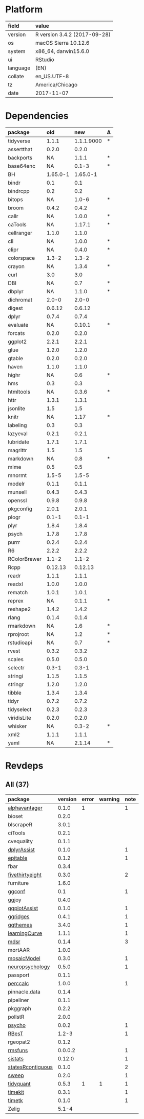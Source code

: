 # Platform

|field    |value                        |
|:--------|:----------------------------|
|version  |R version 3.4.2 (2017-09-28) |
|os       |macOS Sierra 10.12.6         |
|system   |x86_64, darwin15.6.0         |
|ui       |RStudio                      |
|language |(EN)                         |
|collate  |en_US.UTF-8                  |
|tz       |America/Chicago              |
|date     |2017-11-07                   |

# Dependencies

|package      |old      |new        |Δ  |
|:------------|:--------|:----------|:--|
|tidyverse    |1.1.1    |1.1.1.9000 |*  |
|assertthat   |0.2.0    |0.2.0      |   |
|backports    |NA       |1.1.1      |*  |
|base64enc    |NA       |0.1-3      |*  |
|BH           |1.65.0-1 |1.65.0-1   |   |
|bindr        |0.1      |0.1        |   |
|bindrcpp     |0.2      |0.2        |   |
|bitops       |NA       |1.0-6      |*  |
|broom        |0.4.2    |0.4.2      |   |
|callr        |NA       |1.0.0      |*  |
|caTools      |NA       |1.17.1     |*  |
|cellranger   |1.1.0    |1.1.0      |   |
|cli          |NA       |1.0.0      |*  |
|clipr        |NA       |0.4.0      |*  |
|colorspace   |1.3-2    |1.3-2      |   |
|crayon       |NA       |1.3.4      |*  |
|curl         |3.0      |3.0        |   |
|DBI          |NA       |0.7        |*  |
|dbplyr       |NA       |1.1.0      |*  |
|dichromat    |2.0-0    |2.0-0      |   |
|digest       |0.6.12   |0.6.12     |   |
|dplyr        |0.7.4    |0.7.4      |   |
|evaluate     |NA       |0.10.1     |*  |
|forcats      |0.2.0    |0.2.0      |   |
|ggplot2      |2.2.1    |2.2.1      |   |
|glue         |1.2.0    |1.2.0      |   |
|gtable       |0.2.0    |0.2.0      |   |
|haven        |1.1.0    |1.1.0      |   |
|highr        |NA       |0.6        |*  |
|hms          |0.3      |0.3        |   |
|htmltools    |NA       |0.3.6      |*  |
|httr         |1.3.1    |1.3.1      |   |
|jsonlite     |1.5      |1.5        |   |
|knitr        |NA       |1.17       |*  |
|labeling     |0.3      |0.3        |   |
|lazyeval     |0.2.1    |0.2.1      |   |
|lubridate    |1.7.1    |1.7.1      |   |
|magrittr     |1.5      |1.5        |   |
|markdown     |NA       |0.8        |*  |
|mime         |0.5      |0.5        |   |
|mnormt       |1.5-5    |1.5-5      |   |
|modelr       |0.1.1    |0.1.1      |   |
|munsell      |0.4.3    |0.4.3      |   |
|openssl      |0.9.8    |0.9.8      |   |
|pkgconfig    |2.0.1    |2.0.1      |   |
|plogr        |0.1-1    |0.1-1      |   |
|plyr         |1.8.4    |1.8.4      |   |
|psych        |1.7.8    |1.7.8      |   |
|purrr        |0.2.4    |0.2.4      |   |
|R6           |2.2.2    |2.2.2      |   |
|RColorBrewer |1.1-2    |1.1-2      |   |
|Rcpp         |0.12.13  |0.12.13    |   |
|readr        |1.1.1    |1.1.1      |   |
|readxl       |1.0.0    |1.0.0      |   |
|rematch      |1.0.1    |1.0.1      |   |
|reprex       |NA       |0.1.1      |*  |
|reshape2     |1.4.2    |1.4.2      |   |
|rlang        |0.1.4    |0.1.4      |   |
|rmarkdown    |NA       |1.6        |*  |
|rprojroot    |NA       |1.2        |*  |
|rstudioapi   |NA       |0.7        |*  |
|rvest        |0.3.2    |0.3.2      |   |
|scales       |0.5.0    |0.5.0      |   |
|selectr      |0.3-1    |0.3-1      |   |
|stringi      |1.1.5    |1.1.5      |   |
|stringr      |1.2.0    |1.2.0      |   |
|tibble       |1.3.4    |1.3.4      |   |
|tidyr        |0.7.2    |0.7.2      |   |
|tidyselect   |0.2.3    |0.2.3      |   |
|viridisLite  |0.2.0    |0.2.0      |   |
|whisker      |NA       |0.3-2      |*  |
|xml2         |1.1.1    |1.1.1      |   |
|yaml         |NA       |2.1.14     |*  |

# Revdeps

## All (37)

|package                                            |version |error |warning |note |
|:--------------------------------------------------|:-------|:-----|:-------|:----|
|[alphavantager](problems.md#alphavantager)         |0.1.0   |1     |        |1    |
|bioset                                             |0.2.0   |      |        |     |
|blscrapeR                                          |3.0.1   |      |        |     |
|ciTools                                            |0.2.1   |      |        |     |
|cvequality                                         |0.1.1   |      |        |     |
|[dplyrAssist](problems.md#dplyrassist)             |0.1.0   |      |        |1    |
|[epitable](problems.md#epitable)                   |0.1.2   |      |        |1    |
|fbar                                               |0.3.4   |      |        |     |
|[fivethirtyeight](problems.md#fivethirtyeight)     |0.3.0   |      |        |2    |
|furniture                                          |1.6.0   |      |        |     |
|[ggconf](problems.md#ggconf)                       |0.1     |      |        |1    |
|ggjoy                                              |0.4.0   |      |        |     |
|[ggplotAssist](problems.md#ggplotassist)           |0.1.0   |      |        |1    |
|[ggridges](problems.md#ggridges)                   |0.4.1   |      |        |1    |
|[ggthemes](problems.md#ggthemes)                   |3.4.0   |      |        |1    |
|[learningCurve](problems.md#learningcurve)         |1.1.1   |      |        |1    |
|[mdsr](problems.md#mdsr)                           |0.1.4   |      |        |3    |
|mortAAR                                            |1.0.0   |      |        |     |
|[mosaicModel](problems.md#mosaicmodel)             |0.3.0   |      |        |1    |
|[neuropsychology](problems.md#neuropsychology)     |0.5.0   |      |        |1    |
|passport                                           |0.1.1   |      |        |     |
|[perccalc](problems.md#perccalc)                   |1.0.0   |      |        |1    |
|pinnacle.data                                      |0.1.4   |      |        |     |
|pipeliner                                          |0.1.1   |      |        |     |
|pkggraph                                           |0.2.2   |      |        |     |
|pollstR                                            |2.0.0   |      |        |     |
|[psycho](problems.md#psycho)                       |0.0.2   |      |        |1    |
|[RBesT](problems.md#rbest)                         |1.2-3   |      |        |1    |
|rgeopat2                                           |0.1.2   |      |        |     |
|[rmsfuns](problems.md#rmsfuns)                     |0.0.0.2 |      |        |1    |
|[sjstats](problems.md#sjstats)                     |0.12.0  |      |        |1    |
|[statesRcontiguous](problems.md#statesrcontiguous) |0.1.0   |      |        |2    |
|[sweep](problems.md#sweep)                         |0.2.0   |      |        |1    |
|[tidyquant](problems.md#tidyquant)                 |0.5.3   |1     |1       |1    |
|[timekit](problems.md#timekit)                     |0.3.1   |      |        |1    |
|[timetk](problems.md#timetk)                       |0.1.0   |      |        |1    |
|Zelig                                              |5.1-4   |      |        |     |

